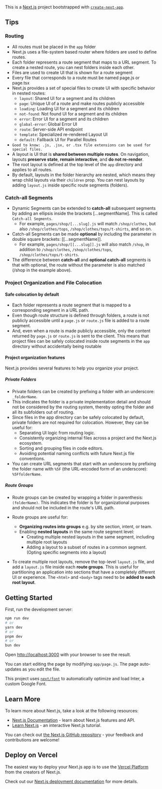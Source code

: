 This is a [Next.js](https://nextjs.org/) project bootstrapped with [`create-next-app`](https://github.com/vercel/next.js/tree/canary/packages/create-next-app).

## Tips

### Routing

- All routes must be placed in the `app` folder
- Next.js uses a file-system based router where folders are used to define routes.
- Each folder represents a route segment that maps to a URL segment. To create a nested route, you can nest folders inside each other.
- Files are used to create UI that is shown for a route segment
- Every file that corresponds to a route must be named page.js or page.tsx
- Next.js provides a set of special files to create UI with specific behavior in nested routes:
  - `layout`: Shared UI for a segment and its children
  - `page`: Unique UI of a route and make routes publicly accessible
  - `loading`: Loading UI for a segment and its children
  - `not-found`: Not found UI for a segment and its children
  - `error`: Error UI for a segment and its children
  - `global-error`: Global Error UI
  - `route`: Server-side API endpoint
  - `template`: Specialized re-rendered Layout UI
  - `default`: Fallback UI for Parallel Routes
- `Good to know: .js, .jsx, or .tsx file extensions can be used for special files.`
- A layout is UI that is **shared between multiple routes**. On navigation, layouts **preserve state**, **remain interactive**, and **do not re-render**.
- The root layout is defined at the top level of the `app` directory and applies to all routes.
- By default, layouts in the folder hierarchy are nested, which means they wrap child layouts via their `children` prop. You can nest layouts by adding `layout.js` inside specific route segments (folders).

### Catch-all Segments

- Dynamic Segments can be extended to **catch-all** subsequent segments by adding an ellipsis inside the brackets [...segmentName]. This is called `Catch-all Segments`.
  - For example, `pages/shop/[...slug].js` will match `/shop/clothes`, but also `/shop/clothes/tops`, `/shop/clothes/tops/t-shirts`, and so on.
- Catch-all Segments can be made **optional** by including the parameter in double square brackets: [[...segmentName]].
  - For example, `pages/shop/[[...slug]].js` will also match `/shop`, in addition to `/shop/clothes`, `/shop/clothes/tops`, `/shop/clothes/tops/t-shirts`.
- The difference between **catch-all** and **optional catch-all** segments is that with optional, the route without the parameter is also matched (/shop in the example above).

### Project Organization and File Colocation

#### Safe colocation by default

- Each folder represents a route segment that is mapped to a corresponding segment in a URL path.
- Even though route structure is defined through folders, a route is not publicly accessible until a `page.js` or `route.js` file is added to a route segment.
- And, even when a route is made publicly accessible, only the content returned by `page.js` or `route.js` is sent to the client. This means that project files can be safely colocated inside route segments in the `app` directory without accidentally being routable

#### Project organization features

Next.js provides several features to help you organize your project.

##### Private Folders

- Private folders can be created by prefixing a folder with an underscore: `_folderName`.
- This indicates the folder is a private implementation detail and should not be considered by the routing system, thereby opting the folder and all its subfolders out of routing.
- Since files in the app directory can be safely colocated by default, private folders are not required for colocation. However, they can be useful for:
  - Separating UI logic from routing logic.
  - Consistently organizing internal files across a project and the Next.js ecosystem.
  - Sorting and grouping files in code editors.
  - Avoiding potential naming conflicts with future Next.js file conventions.
- You can create URL segments that start with an underscore by prefixing the folder name with `%5F` (the URL-encoded form of an underscore): `%5FfolderName`.

##### Route Groups

- Route groups can be created by wrapping a folder in parenthesis: `(folderName)`. This indicates the folder is for organizational purposes and should not be included in the route's URL path.

- Route groups are useful for:
  - **Organizing routes into groups** e.g. by site section, intent, or team.
  - Enabling **nested layouts** in the same route segment level:
    - Creating multiple nested layouts in the same segment, including multiple root layouts
    - Adding a layout to a subset of routes in a common segment. (Opting specific segments into a layout)

- To create multiple root layouts, remove the top-level `layout.js` file, and add a `layout.js` file inside each **route groups**. This is useful for partitioning an application into sections that have a completely different UI or experience. The `<html>` and `<body>` tags need to be **added to each root layout**.
## Getting Started

First, run the development server:

```bash
npm run dev
# or
yarn dev
# or
pnpm dev
# or
bun dev
```

Open [http://localhost:3000](http://localhost:3000) with your browser to see the result.

You can start editing the page by modifying `app/page.js`. The page auto-updates as you edit the file.

This project uses [`next/font`](https://nextjs.org/docs/basic-features/font-optimization) to automatically optimize and load Inter, a custom Google Font.

## Learn More

To learn more about Next.js, take a look at the following resources:

- [Next.js Documentation](https://nextjs.org/docs) - learn about Next.js features and API.
- [Learn Next.js](https://nextjs.org/learn) - an interactive Next.js tutorial.

You can check out [the Next.js GitHub repository](https://github.com/vercel/next.js/) - your feedback and contributions are welcome!

## Deploy on Vercel

The easiest way to deploy your Next.js app is to use the [Vercel Platform](https://vercel.com/new?utm_medium=default-template&filter=next.js&utm_source=create-next-app&utm_campaign=create-next-app-readme) from the creators of Next.js.

Check out our [Next.js deployment documentation](https://nextjs.org/docs/deployment) for more details.
